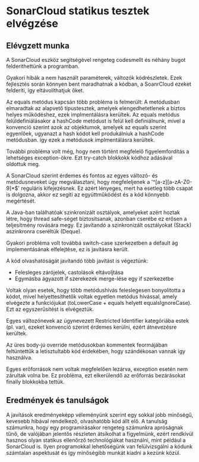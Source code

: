 # SonarCloud statikus tesztek elvégzése

## Elévgzett munka
A SonarCloud eszköz segitségével rengeteg codesmellt és néhány bugot felderithettünk a programban.

Gyakori hibák a nem használt paraméterek, változók kódrészletek. Ezek fejlesztés során könnyen bent maradhatnak a kódban, a SoanrCloud
ezeket felderíti, így eltávolíthatjuk őket.

Az equals metódus kapcsán több probléma is felmerült:
A metódusban elmaradtak az alapvető típustesztek, amelyek elengedhetetlenek a biztos helyes működéshez, ezek implmentálásra kerültek.
Az equals metódus felüldefiniálásakor a hashCode metódust is felül kell definiálnunk, mivel a konvenció szerint azok az objektumok, amelyek az
equals szerint egyenlőek, ugyanazt a hash kódot kell produkálniuk a hashCode metódusban. így ezek a metódusok implmentálásra kerültek.

További probléma volt még, hogy nem történt megfelelő figyelemfordítás a lehetséges exception-ökre. Ezt try-catch blokkokk kódhoz adásával oldottuk meg.

A SonarCloud szerint érdemes és fontos az egyes változó- és metódusneveket úgy megválasztani, hogy megfeleljenek a '^[a-z][a-zA-Z0-9]*$' reguláris kifejezésnek.
Ez azért lényeges, mert ha esetleg több csapat is dolgozna, akkor ez segíti az együttműködést és a kód könnyebb megértését.

A Java-ban találhatóak szinkronizált osztályok, amelyeket azért hoztak létre, hogy thread safe-séget biztosítsanak, azonban cserébe ez erősen a teljesítmény rovására megy.
Ez javítandó a szinkronizált osztályokat (Stack) aszinkronra cseréltük (Deque).

Gyakori probléma volt továbbá switch-case szerkezetben a default ág implementásának elfelejtése, ez is javításra került.

A kód olvashatóságát javítandó több javítást is végeztünk:
- Felesleges zárójelek, castolások eltávoljtása
- Egymásba ágyazott if szerekezek merge-lése egy if szerkezetbe

Voltak olyan esetek, hogy több metódushívás feleslegesen bonyolította a kódot, mivel helyettesíthetők voltak egyetlen metódus hívással, amely
elvégezte a funkciójukat (toLowerCase + equals helyett equalsIgnoreCase). Ezt az egyszerűsítést is elvégeztük.

Egyes változónevek az úgynevezett Restricted Identifier kategóriába estek (pl. var), ezeket konvenció szerint érdemes kerülni, ezért átnevezésre kerültek.

Az üres body-jú override metódusokban kommentek feormájában feltüntettük a letisztultabb kód érdekében, hogy szándékosan vannak így használva.

Egyes erőforrások nem voltak megfelelően lezárva, exception esetén nem zárultak volna be. Ez probléma, ezt elkerülendő az erőforrás bezárásokat finally blokkokba tettük.

## Eredmények és tanulságok
A javítások eredményeképp véleményünk szerint egy sokkal jobb minőségű, kevesebb hibával rendelkező, olvashatóbb kód állt elő. A tanulság számunkra, hogy egy programírásakor rengeteg számunkra
apróságnak tűnő, de valójában jelentős részleten átsikolhat a figyelmünk, ezért rendkívül hasznos olyan statikus ellenőrző technológiákat használni, mint például a SonarCloud is. Ilyen programokkal lehetőségünk van felülvizsgálni a kódunk számtalan aspektusát és így minőségibb munkát kiadni a kezünk közül.